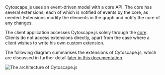 Cytoscape.js uses an event-driven model with a core API.  The core has several extensions, each of which is notified of events by the core, as needed.  Extensions modify the elements in the graph and notify the core of any changes.

The client application accesses Cytoscape.js solely through the [core](#core).  Clients do not access extensions directly, apart from the case where a client wishes to write his own custom extension.

The following diagram summarises the extensions of Cytoscape.js, which are discussed in further detail [later in this documentation](#extensions).

![The architecture of Cytoscape.js](https://raw.github.com/cytoscape/cytoscape.js/master/ref/arch.png)